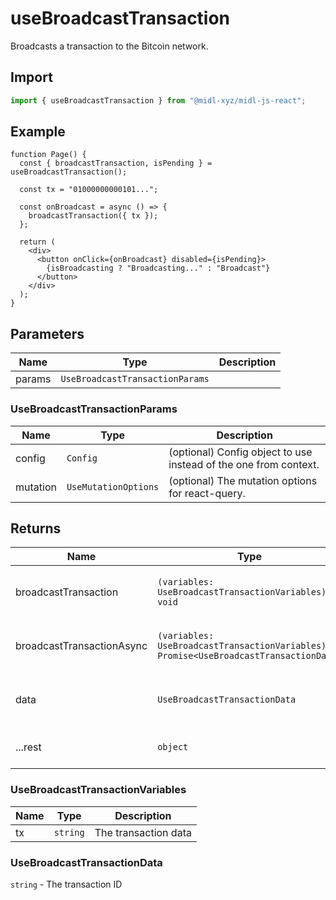 # useBroadcastTransaction

Broadcasts a transaction to the Bitcoin network.

## Import

```ts
import { useBroadcastTransaction } from "@midl-xyz/midl-js-react";
```

## Example

```tsx
function Page() {
  const { broadcastTransaction, isPending } = useBroadcastTransaction();

  const tx = "01000000000101...";

  const onBroadcast = async () => {
    broadcastTransaction({ tx });
  };

  return (
    <div>
      <button onClick={onBroadcast} disabled={isPending}>
        {isBroadcasting ? "Broadcasting..." : "Broadcast"}
      </button>
    </div>
  );
}
```

## Parameters

| Name   | Type                            | Description |
| ------ | ------------------------------- | ----------- |
| params | `UseBroadcastTransactionParams` |             |

### UseBroadcastTransactionParams

| Name     | Type                 | Description                                                      |
| -------- | -------------------- | ---------------------------------------------------------------- |
| config   | `Config`             | (optional) Config object to use instead of the one from context. |
| mutation | `UseMutationOptions` | (optional) The mutation options for react-query.                 |

## Returns

| Name                      | Type                                                                                    | Description                        |
| ------------------------- | --------------------------------------------------------------------------------------- | ---------------------------------- |
| broadcastTransaction      | `(variables: UseBroadcastTransactionVariables) => void`                                 | The broadcast transaction function |
| broadcastTransactionAsync | `(variables: UseBroadcastTransactionVariables) => Promise<UseBroadcastTransactionData>` | The broadcast transaction function |
| data                      | `UseBroadcastTransactionData`                                                           | The broadcast transaction data     |
| ...rest                   | `object`                                                                                | Additional mutation state          |

### UseBroadcastTransactionVariables

| Name | Type     | Description          |
| ---- | -------- | -------------------- |
| tx   | `string` | The transaction data |

### UseBroadcastTransactionData

`string` - The transaction ID
